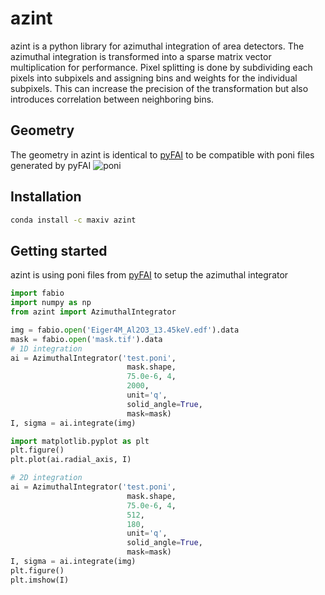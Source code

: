 # azint 

azint is a python library for azimuthal integration of area detectors.
The azimuthal integration is transformed into a sparse matrix vector multiplication for performance. Pixel splitting is done by subdividing 
each pixels into subpixels and assigning bins and weights for the individual subpixels. This can increase the precision of the transformation but also introduces correlation between neighboring bins.

## Geometry
The geometry in azint is identical to [pyFAI](https://pyfai.readthedocs.io) to be compatible with poni files generated by pyFAI 
![poni](https://pyfai.readthedocs.io/en/master/_images/PONI.png)

## Installation
``` bash
conda install -c maxiv azint
```

## Getting started
azint is using poni files from [pyFAI](https://pyfai.readthedocs.io) to setup the azimuthal integrator
``` python
import fabio
import numpy as np
from azint import AzimuthalIntegrator

img = fabio.open('Eiger4M_Al2O3_13.45keV.edf').data
mask = fabio.open('mask.tif').data
# 1D integration
ai = AzimuthalIntegrator('test.poni', 
                          mask.shape, 
                          75.0e-6, 4, 
                          2000,
                          unit='q',
                          solid_angle=True,
                          mask=mask) 
I, sigma = ai.integrate(img)

import matplotlib.pyplot as plt
plt.figure()
plt.plot(ai.radial_axis, I)

# 2D integration
ai = AzimuthalIntegrator('test.poni', 
                          mask.shape, 
                          75.0e-6, 4, 
                          512, 
                          180, 
                          unit='q',
                          solid_angle=True,
                          mask=mask) 
I, sigma = ai.integrate(img)
plt.figure()
plt.imshow(I)

```
